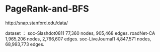 # PageRank-and-BFS

http://snap.stanford.edu/data/

dataset ：
soc-Slashdot0811    77,360 nodes,       905,468 edges.
roadNet-CA          1,965,206 nodes,    2,766,607 edges.
soc-LiveJournal1    4,847,571 nodes,    68,993,773 edges.



